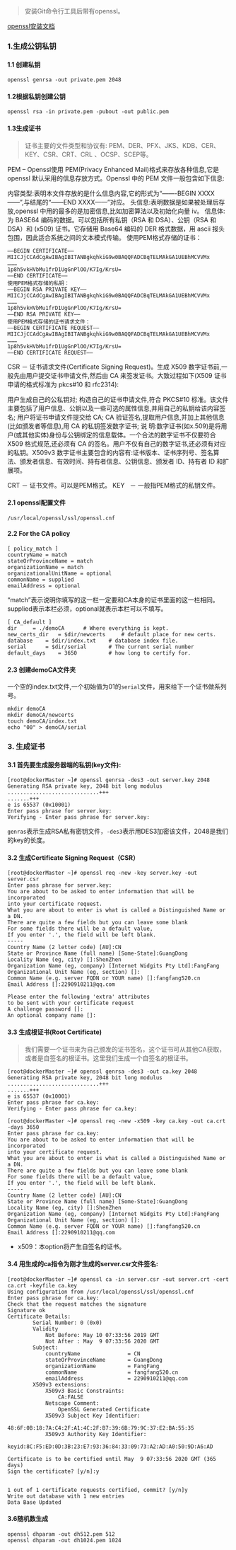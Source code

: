> 安装Git命令行工具后带有openssl。

[openssl安装文档](安装openssl.md)
### 1.生成公钥私钥

#### 1.1 创建私钥
```
openssl genrsa -out private.pem 2048
```
#### 1.2根据私钥创建公钥
```
openssl rsa -in private.pem -pubout -out public.pem
```
#### 1.3生成证书

> 证书主要的文件类型和协议有: PEM、DER、PFX、JKS、KDB、CER、KEY、CSR、CRT、CRL 、OCSP、SCEP等。

PEM – Openssl使用 PEM(Privacy Enhanced Mail)格式来存放各种信息,它是 openssl 默认采用的信息存放方式。Openssl 中的 PEM 文件一般包含如下信息:

内容类型:表明本文件存放的是什么信息内容,它的形式为“——-BEGIN XXXX ——”,与结尾的“——END XXXX——”对应。
头信息:表明数据是如果被处理后存放,openssl 中用的最多的是加密信息,比如加密算法以及初始化向量 iv。
信息体:为 BASE64 编码的数据。可以包括所有私钥（RSA 和 DSA）、公钥（RSA 和 DSA）和 (x509) 证书。它存储用 Base64 编码的 DER 格式数据，用 ascii 报头包围，因此适合系统之间的文本模式传输。
使用PEM格式存储的证书：
```
—–BEGIN CERTIFICATE—–
MIICJjCCAdCgAwIBAgIBITANBgkqhkiG9w0BAQQFADCBqTELMAkGA1UEBhMCVVMx
………
1p8h5vkHVbMu1frD1UgGnPlOO/K7Ig/KrsU=
—–END CERTIFICATE—–
使用PEM格式存储的私钥：
—–BEGIN RSA PRIVATE KEY—–
MIICJjCCAdCgAwIBAgIBITANBgkqhkiG9w0BAQQFADCBqTELMAkGA1UEBhMCVVMx
………
1p8h5vkHVbMu1frD1UgGnPlOO/K7Ig/KrsU=
—–END RSA PRIVATE KEY—–
使用PEM格式存储的证书请求文件：
—–BEGIN CERTIFICATE REQUEST—–
MIICJjCCAdCgAwIBAgIBITANBgkqhkiG9w0BAQQFADCBqTELMAkGA1UEBhMCVVMx
………
1p8h5vkHVbMu1frD1UgGnPlOO/K7Ig/KrsU=
—–END CERTIFICATE REQUEST—–
```
CSR － 证书请求文件(Certificate Signing Request)。生成 X509 数字证书前,一般先由用户提交证书申请文件,然后由 CA 来签发证书。大致过程如下(X509 证书申请的格式标准为 pkcs#10 和 rfc2314):

用户生成自己的公私钥对;
构造自己的证书申请文件,符合 PKCS#10 标准。该文件主要包括了用户信息、公钥以及一些可选的属性信息,并用自己的私钥给该内容签名;
用户将证书申请文件提交给 CA;
CA 验证签名,提取用户信息,并加上其他信息(比如颁发者等信息),用 CA 的私钥签发数字证书;
说 明:数字证书(如x.509)是将用户(或其他实体)身份与公钥绑定的信息载体。一个合法的数字证书不仅要符合 X509 格式规范,还必须有 CA 的签名。用户不仅有自己的数字证书,还必须有对应的私钥。X509v3 数字证书主要包含的内容有:证书版本、证书序列号、签名算法、颁发者信息、有效时间、持有者信息、公钥信息、颁发者 ID、持有者 ID 和扩展项。


CRT － 证书文件。可以是PEM格式。
KEY   － 一般指PEM格式的私钥文件。



#### 2.1 openssl配置文件
```
/usr/local/openssl/ssl/openssl.cnf
```
#### 2.2 For the CA policy
```
[ policy_match ]
countryName = match
stateOrProvinceName = match
organizationName = match
organizationalUnitName = optional
commonName = supplied
emailAddress = optional
```
“match”表示说明你填写的这一栏一定要和CA本身的证书里面的这一栏相同。supplied表示本栏必须，optional就表示本栏可以不填写。
```
[ CA_default ]
dir     = ./demoCA      # Where everything is kept.
new_certs_dir   = $dir/newcerts     # default place for new certs.
database    = $dir/index.txt    # database index file.
serial      = $dir/serial       # The current serial number
default_days    = 3650          # how long to certify for.
```
#### 2.3 创建demoCA文件夹
一个空的index.txt文件,一个初始值为01的`serial`文件，用来给下一个证书做系列号。
```
mkdir demoCA
mkdir demoCA/newcerts
touch demoCA/index.txt
echo "00" > demoCA/serial
```
### 3. 生成证书
#### 3.1 首先要生成服务器端的私钥(key文件):
```
[root@dockerMaster ~]# openssl genrsa -des3 -out server.key 2048
Generating RSA private key, 2048 bit long modulus
.............................+++
.......+++
e is 65537 (0x10001)
Enter pass phrase for server.key:
Verifying - Enter pass phrase for server.key:

```
`genras`表示生成RSA私有密钥文件，`-des3`表示用DES3加密该文件，2048是我们的key的长度。

#### 3.2 生成Certificate Signing Request（CSR）
```
[root@dockerMaster ~]# openssl req -new -key server.key -out server.csr
Enter pass phrase for server.key:
You are about to be asked to enter information that will be incorporated
into your certificate request.
What you are about to enter is what is called a Distinguished Name or a DN.
There are quite a few fields but you can leave some blank
For some fields there will be a default value,
If you enter '.', the field will be left blank.
-----
Country Name (2 letter code) [AU]:CN
State or Province Name (full name) [Some-State]:GuangDong
Locality Name (eg, city) []:ShenZhen
Organization Name (eg, company) [Internet Widgits Pty Ltd]:FangFang
Organizational Unit Name (eg, section) []:
Common Name (e.g. server FQDN or YOUR name) []:fangfang520.cn
Email Address []:2290910211@qq.com

Please enter the following 'extra' attributes
to be sent with your certificate request
A challenge password []:
An optional company name []:
```

#### 3.3 生成根证书(Root Certificate)

> 我们需要一个证书来为自己颁发的证书签名，这个证书可从其他CA获取，或者是自签名的根证书。这里我们生成一个自签名的根证书。

```
[root@dockerMaster ~]# openssl genrsa -des3 -out ca.key 2048
Generating RSA private key, 2048 bit long modulus
.............................+++
.......+++
e is 65537 (0x10001)
Enter pass phrase for ca.key:
Verifying - Enter pass phrase for ca.key:

[root@dockerMaster ~]# openssl req -new -x509 -key ca.key -out ca.crt -days 3650
Enter pass phrase for ca.key:
You are about to be asked to enter information that will be incorporated
into your certificate request.
What you are about to enter is what is called a Distinguished Name or a DN.
There are quite a few fields but you can leave some blank
For some fields there will be a default value,
If you enter '.', the field will be left blank.
-----
Country Name (2 letter code) [AU]:CN
State or Province Name (full name) [Some-State]:GuangDong
Locality Name (eg, city) []:ShenZhen
Organization Name (eg, company) [Internet Widgits Pty Ltd]:FangFang
Organizational Unit Name (eg, section) []:
Common Name (e.g. server FQDN or YOUR name) []:fangfang520.cn
Email Address []:2290910211@qq.com
```
- x509：本option将产生自签名的证书。

#### 3.4 用生成的ca指令为刚才生成的server.csr文件签名:
```
[root@dockerMaster ~]# openssl ca -in server.csr -out server.crt -cert ca.crt -keyfile ca.key
Using configuration from /usr/local/openssl/ssl/openssl.cnf
Enter pass phrase for ca.key:
Check that the request matches the signature
Signature ok
Certificate Details:
        Serial Number: 0 (0x0)
        Validity
            Not Before: May 10 07:33:56 2019 GMT
            Not After : May  9 07:33:56 2020 GMT
        Subject:
            countryName               = CN
            stateOrProvinceName       = GuangDong
            organizationName          = FangFang
            commonName                = fangfang520.cn
            emailAddress              = 2290910211@qq.com
        X509v3 extensions:
            X509v3 Basic Constraints:
                CA:FALSE
            Netscape Comment:
                OpenSSL Generated Certificate
            X509v3 Subject Key Identifier:
                48:6F:0B:18:7A:C4:2F:A1:4C:2F:B7:39:6B:79:9C:37:E2:BA:55:35
            X509v3 Authority Key Identifier:
                keyid:8C:F5:ED:0D:3B:23:E7:93:36:84:33:09:73:A2:AD:A0:50:9D:A6:AD

Certificate is to be certified until May  9 07:33:56 2020 GMT (365 days)
Sign the certificate? [y/n]:y


1 out of 1 certificate requests certified, commit? [y/n]y
Write out database with 1 new entries
Data Base Updated
```

#### 3.6随机数生成
```
openssl dhparam -out dh512.pem 512
openssl dhparam -out dh1024.pem 1024
```
